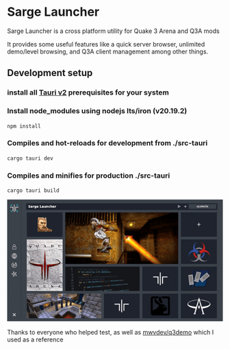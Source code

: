 # Sarge Launcher


Sarge Launcher is a cross platform utility for Quake 3 Arena and Q3A mods

It provides some useful features like a
quick server browser, unlimited demo/level browsing, and Q3A client management among other things.

## Development setup

### install all [Tauri v2](https://v2.tauri.app/start/prerequisites/) prerequisites for your system

### Install node_modules using nodejs lts/iron (v20.19.2)
```
npm install
```

### Compiles and hot-reloads for development from ./src-tauri
```
cargo tauri dev
```

### Compiles and minifies for production ./src-tauri
```
cargo tauri build
```


![](./docs/static/sarge-launcher.gif)

Thanks to everyone who helped test, as well as [mwvdev/q3demo](https://github.com/mwvdev/q3demo) which I used as a reference